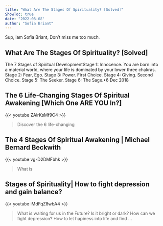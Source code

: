 ```yaml
---
title: "What Are The Stages Of Spirituality? [Solved]"
ShowToc: true 
date: "2022-03-08"
author: "Sofia Briant" 
---
```


Sup, iam Sofia Briant, Don’t miss me too much.
## What Are The Stages Of Spirituality? [Solved]
 The 7 Stages of Spiritual DevelopmentStage 1: Innocence. You are born into a material world, where your life is dominated by your lower three chakras. 
 Stage 2: Fear, Ego. 
 Stage 3: Power. 
 First Choice. 
 Stage 4: Giving. 
 Second Choice. 
 Stage 5: The Seeker. 
 Stage 6: The Sage.•6 Dec 2018

## The 6 Life-Changing Stages Of Spiritual Awakening [Which One ARE YOU In?]
{{< youtube ZAlrKsMf9C4 >}}
>Discover the 6 life-changing 

## The 4 Stages Of Spiritual Awakening | Michael Bernard Beckwith
{{< youtube vg-D2DMFbhk >}}
>What is 

## Stages of Spirituality| How to fight depression and gain balance?
{{< youtube iMdFqZ8wbA4 >}}
>What is waiting for us in the Future? Is it bright or dark? How can we fight depression? How to let hapiness into life and find ...

